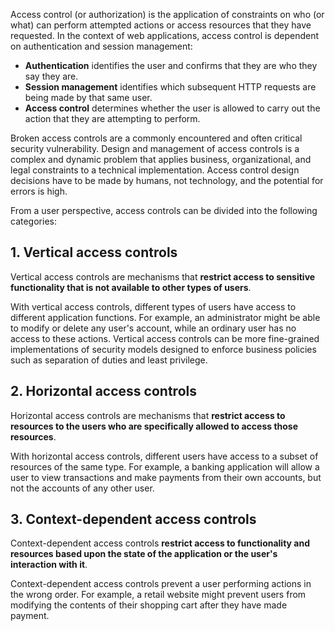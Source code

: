 Access control (or authorization) is the application of constraints on who (or what) can perform attempted actions or access resources that they have requested. In the context of web applications, access control is dependent on authentication and session management:

- **Authentication** identifies the user and confirms that they are who they say they are.
- **Session management** identifies which subsequent HTTP requests are being made by that same user.
- **Access control** determines whether the user is allowed to carry out the action that they are attempting to perform.

Broken access controls are a commonly encountered and often critical security vulnerability. Design and management of access controls is a complex and dynamic problem that applies business, organizational, and legal constraints to a technical implementation. Access control design decisions have to be made by humans, not technology, and the potential for errors is high.

From a user perspective, access controls can be divided into the following categories:

## 1. Vertical access controls
Vertical access controls are mechanisms that **restrict access to sensitive functionality that is not available to other types of users**.

With vertical access controls, different types of users have access to different application functions. For example, an administrator might be able to modify or delete any user's account, while an ordinary user has no access to these actions. Vertical access controls can be more fine-grained implementations of security models designed to enforce business policies such as separation of duties and least privilege.

## 2. Horizontal access controls
Horizontal access controls are mechanisms that **restrict access to resources to the users who are specifically allowed to access those resources**.

With horizontal access controls, different users have access to a subset of resources of the same type. For example, a banking application will allow a user to view transactions and make payments from their own accounts, but not the accounts of any other user.

## 3. Context-dependent access controls
Context-dependent access controls **restrict access to functionality and resources based upon the state of the application or the user's interaction with it**.

Context-dependent access controls prevent a user performing actions in the wrong order. For example, a retail website might prevent users from modifying the contents of their shopping cart after they have made payment.